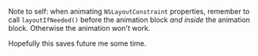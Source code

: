 Note to self: when animating `NSLayoutConstraint` properties, remember to call `layoutIfNeeded()` before the animation block _and inside_ the animation block. Otherwise the animation won't work.

Hopefully this saves future me some time.
